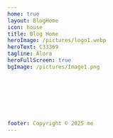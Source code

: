 ```yaml
---
home: true
layout: BlogHome
icon: house
title: Blog Home
heroImage: /pictures/logo1.webp
heroText: C33369
tagline: Älora
heroFullScreen: true
bgImage: /pictures/Image1.png








footer: Copyright © 2025 me
---
```



